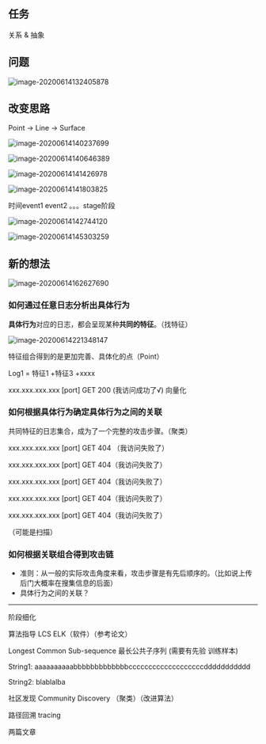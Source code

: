 ## 任务

关系 & 抽象

## 问题

![image-20200614132405878](https://picturefac.oss-cn-hangzhou.aliyuncs.com/img/20200614132406.png)

## 改变思路

Point -> Line -> Surface

![image-20200614140237699](https://picturefac.oss-cn-hangzhou.aliyuncs.com/img/20200614140237.png)

![image-20200614140646389](https://picturefac.oss-cn-hangzhou.aliyuncs.com/img/20200614140646.png)

![image-20200614141426978](https://picturefac.oss-cn-hangzhou.aliyuncs.com/img/20200614141427.png)

![image-20200614141803825](https://picturefac.oss-cn-hangzhou.aliyuncs.com/img/20200614141803.png)

时间event1 event2 。。。stage阶段

![image-20200614142744120](https://picturefac.oss-cn-hangzhou.aliyuncs.com/img/20200614142744.png)

![image-20200614145303259](https://picturefac.oss-cn-hangzhou.aliyuncs.com/img/20200614145303.png)

## 新的想法

![image-20200614162627690](https://picturefac.oss-cn-hangzhou.aliyuncs.com/img/20200614162627.png)



### 如何通过任意日志分析出具体行为

**具体行为**对应的日志，都会呈现某种**共同的特征**。（找特征）

![image-20200614221348147](https://picturefac.oss-cn-hangzhou.aliyuncs.com/img/20200614221348.png)

特征组合得到的是更加完善、具体化的点（Point）

Log1 = 特征1 +特征3 +xxxx

xxx.xxx.xxx.xxx [port] GET 200 (我访问成功了√) 向量化

### 如何根据具体行为确定具体行为之间的关联

共同特征的日志集合，成为了一个完整的攻击步骤。（聚类）

xxx.xxx.xxx.xxx [port] GET 404 （我访问失败了）

xxx.xxx.xxx.xxx [port] GET 404（我访问失败了）

xxx.xxx.xxx.xxx [port] GET 404（我访问失败了）

xxx.xxx.xxx.xxx [port] GET 404（我访问失败了）

xxx.xxx.xxx.xxx [port] GET 404（我访问失败了）

（可能是扫描）

### 如何根据关联组合得到攻击链

- 准则：从一般的实际攻击角度来看，攻击步骤是有先后顺序的。（比如说上传后门大概率在搜集信息的后面）
- 具体行为之间的关联？



------

阶段细化

算法指导 LCS ELK（软件）（参考论文）

Longest Common Sub-sequence 最长公共子序列 (需要有先验 训练样本)

String1: aaaaaaaaaabbbbbbbbbbbbbcccccccccccccccccccddddddddddd

String2: blablalba

社区发现 Community Discovery （聚类）（改进算法）

路径回溯 tracing

两篇文章